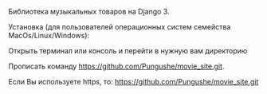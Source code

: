 Библиотека музыкальных товаров на Django 3. 

Установка (для пользователей операционных систем семейства MacOs/Linux/Windows):

Открыть терминал или консоль и перейти в нужную вам директорию 

Прописать команду https://github.com/Pungushe/movie_site.git.

Если Вы используете https, то: https://github.com/Pungushe/movie_site.git



